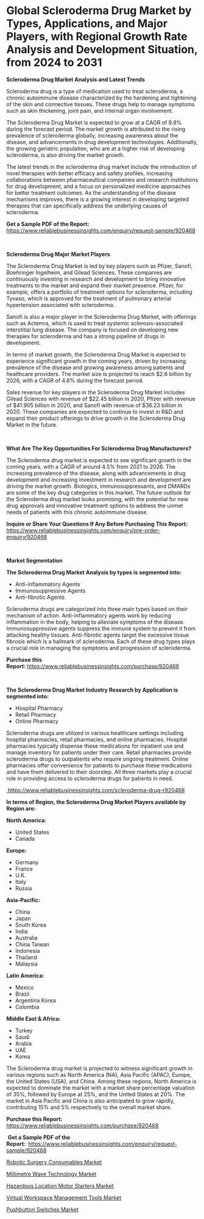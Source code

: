 <p><h1>Global Scleroderma Drug Market by Types, Applications, and Major Players, with Regional Growth Rate Analysis and Development Situation, from 2024 to 2031</h1></p><p><strong>Scleroderma Drug Market Analysis and Latest Trends</strong></p>
<p><p>Scleroderma drug is a type of medication used to treat scleroderma, a chronic autoimmune disease characterized by the hardening and tightening of the skin and connective tissues. These drugs help to manage symptoms such as skin thickening, joint pain, and internal organ involvement.</p><p>The Scleroderma Drug Market is expected to grow at a CAGR of 9.8% during the forecast period. The market growth is attributed to the rising prevalence of scleroderma globally, increasing awareness about the disease, and advancements in drug development technologies. Additionally, the growing geriatric population, who are at a higher risk of developing scleroderma, is also driving the market growth.</p><p>The latest trends in the scleroderma drug market include the introduction of novel therapies with better efficacy and safety profiles, increasing collaborations between pharmaceutical companies and research institutions for drug development, and a focus on personalized medicine approaches for better treatment outcomes. As the understanding of the disease mechanisms improves, there is a growing interest in developing targeted therapies that can specifically address the underlying causes of scleroderma.</p></p>
<p><strong>Get a Sample PDF of the Report:&nbsp;</strong> <a href="https://www.reliablebusinessinsights.com/enquiry/request-sample/920468">https://www.reliablebusinessinsights.com/enquiry/request-sample/920468</a></p>
<p>&nbsp;</p>
<p><strong>Scleroderma Drug Major Market Players</strong></p>
<p><p>The Scleroderma Drug Market is led by key players such as Pfizer, Sanofi, Boehringer Ingelheim, and Gilead Sciences. These companies are continuously investing in research and development to bring innovative treatments to the market and expand their market presence. Pfizer, for example, offers a portfolio of treatment options for scleroderma, including Tyvaso, which is approved for the treatment of pulmonary arterial hypertension associated with scleroderma.</p><p>Sanofi is also a major player in the Scleroderma Drug Market, with offerings such as Actemra, which is used to treat systemic sclerosis-associated interstitial lung disease. The company is focused on developing new therapies for scleroderma and has a strong pipeline of drugs in development.</p><p>In terms of market growth, the Scleroderma Drug Market is expected to experience significant growth in the coming years, driven by increasing prevalence of the disease and growing awareness among patients and healthcare providers. The market size is projected to reach $2.6 billion by 2026, with a CAGR of 4.8% during the forecast period.</p><p>Sales revenue for key players in the Scleroderma Drug Market includes Gilead Sciences with revenue of $22.45 billion in 2020, Pfizer with revenue of $41.905 billion in 2020, and Sanofi with revenue of $36.23 billion in 2020. These companies are expected to continue to invest in R&D and expand their product offerings to drive growth in the Scleroderma Drug Market in the future.</p></p>
<p>&nbsp;</p>
<p><strong>What Are The Key Opportunities For Scleroderma Drug Manufacturers?</strong></p>
<p><p>The Scleroderma drug market is expected to see significant growth in the coming years, with a CAGR of around 4.5% from 2021 to 2026. The increasing prevalence of the disease, along with advancements in drug development and increasing investment in research and development are driving the market growth. Biologics, immunosuppressants, and DMARDs are some of the key drug categories in this market. The future outlook for the Scleroderma drug market looks promising, with the potential for new drug approvals and innovative treatment options to address the unmet needs of patients with this chronic autoimmune disease.</p></p>
<p><strong>Inquire or Share Your Questions If Any Before Purchasing This Report:</strong> <a href="https://www.reliablebusinessinsights.com/enquiry/pre-order-enquiry/920468">https://www.reliablebusinessinsights.com/enquiry/pre-order-enquiry/920468</a></p>
<p>&nbsp;</p>
<p><strong>Market Segmentation</strong></p>
<p><strong>The Scleroderma Drug Market Analysis by types is segmented into:</strong></p>
<p><ul><li>Anti-inflammatory Agents</li><li>Immunosuppressive Agents</li><li>Anti-fibrotic Agents</li></ul></p>
<p><p>Scleroderma drugs are categorized into three main types based on their mechanism of action. Anti-inflammatory agents work by reducing inflammation in the body, helping to alleviate symptoms of the disease. Immunosuppressive agents suppress the immune system to prevent it from attacking healthy tissues. Anti-fibrotic agents target the excessive tissue fibrosis which is a hallmark of scleroderma. Each of these drug types plays a crucial role in managing the symptoms and progression of scleroderma.</p></p>
<p><strong>Purchase this Report:&nbsp;</strong><a href="https://www.reliablebusinessinsights.com/purchase/920468">https://www.reliablebusinessinsights.com/purchase/920468</a></p>
<p>&nbsp;</p>
<p><strong>The Scleroderma Drug Market Industry Research by Application is segmented into:</strong></p>
<p><ul><li>Hospital Pharmacy</li><li>Retail Pharmacy</li><li>Online Pharmacy</li></ul></p>
<p><p>Scleroderma drugs are utilized in various healthcare settings including hospital pharmacies, retail pharmacies, and online pharmacies. Hospital pharmacies typically dispense these medications for inpatient use and manage inventory for patients under their care. Retail pharmacies provide scleroderma drugs to outpatients who require ongoing treatment. Online pharmacies offer convenience for patients to purchase these medications and have them delivered to their doorstep. All three markets play a crucial role in providing access to scleroderma drugs for patients in need.</p></p>
<p><a href="https://www.reliablebusinessinsights.com/scleroderma-drug-r920468">&nbsp;https://www.reliablebusinessinsights.com/scleroderma-drug-r920468</a></p>
<p><strong>In terms of Region, the Scleroderma Drug Market Players available by Region are:</strong></p>
<p>
    <p> <strong> North America: </strong>
        <ul>
            <li>United States</li>
            <li>Canada</li>
        </ul>
        </p> 
    <p> <strong> Europe: </strong>
        <ul>
            <li>Germany</li>
            <li>France</li>
            <li>U.K.</li>
            <li>Italy</li>
            <li>Russia</li>
        </ul>
        </p> 
    <p> <strong> Asia-Pacific: </strong>
        <ul>
            <li>China</li>
            <li>Japan</li>
            <li>South Korea</li>
            <li>India</li>
            <li>Australia</li>
            <li>China Taiwan</li>
            <li>Indonesia</li>
            <li>Thailand</li>
            <li>Malaysia</li>
        </ul>
        </p> 
    <p> <strong> Latin America: </strong>
        <ul>
            <li>Mexico</li>
            <li>Brazil</li>
            <li>Argentina Korea</li>
            <li>Colombia</li>
        </ul>
        </p> 
    <p> <strong> Middle East & Africa: </strong>
        <ul>
            <li>Turkey</li>
            <li>Saudi</li>
            <li>Arabia</li>
            <li>UAE</li>
            <li>Korea</li>
        </ul>
    </p>
    </p>
<p><p>The Scleroderma drug market is projected to witness significant growth in various regions such as North America (NA), Asia Pacific (APAC), Europe, the United States (USA), and China. Among these regions, North America is expected to dominate the market with a market share percentage valuation of 35%, followed by Europe at 25%, and the United States at 20%. The market in Asia Pacific and China is also anticipated to grow rapidly, contributing 15% and 5% respectively to the overall market share.</p></p>
<p><strong>Purchase this Report: </strong><a href="https://www.reliablebusinessinsights.com/purchase/920468">https://www.reliablebusinessinsights.com/purchase/920468</a></p>
<p>&nbsp;<strong>Get a Sample PDF of the Report:&nbsp;&nbsp;</strong><a href="https://www.reliablebusinessinsights.com/enquiry/request-sample/920468">https://www.reliablebusinessinsights.com/enquiry/request-sample/920468</a></p>
<p><strong></strong></p>
<p><p><a href="https://github.com/brendafegmorris532/Market-Research-Report-List-2/blob/main/robotic-surgery-consumables-market.md">Robotic Surgery Consumables Market</a></p><p><a href="https://medium.com/@audieyost2008/millimetre-wave-technology-market-research-report-includes-analysis-on-market-size-share-and-eb30d4334dc4">Millimetre Wave Technology Market</a></p><p><a href="https://medium.com/@addiehirthe44/global-hazardous-location-motor-starters-market-trends-insights-into-growth-opportunities-and-1f1458d1ad79">Hazardous Location Motor Starters Market</a></p><p><a href="https://github.com/angelajermaine/Market-Research-Report-List-4/blob/main/virtual-workspace-management-tools-market.md">Virtual Workspace Management Tools Market</a></p><p><a href="https://medium.com/@djjdj3773/insights-into-the-pushbutton-switches-industry-market-financial-status-market-size-and-revenue-d065957442b7">Pushbutton Switches Market</a></p></p>